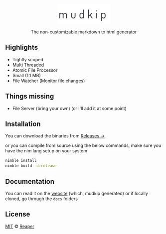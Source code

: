<p align="center">
  <img src="images/mudkip.png" height="64">
<p align="center">The non-customizable markdown to html generator</p>

## Highlights

- Tightly scoped
- Multi Threaded
- Atomic File Processor
- Small (1.1 MB)
- File Watcher (Monitor file changes)

## Things missing

- File Server (bring your own) (or I'll add it at some point)

## Installation

You can download the binaries from
[Releases &rarr;](https://github.com/barelyhuman/mudkip/releases)

or you can compile from source using the below commands, make sure you have
the nim lang setup on your system

```sh
nimble install
nimble build -d:release
```

## Documentation

You can read it on the [website](https://barelyhuman.github.io/mudkip) (which, mudkip generated)
or if locally cloned, go through the `docs` folders

## License

[MIT](/license) &copy; [Reaper](https://github.com/barelyhuman)
